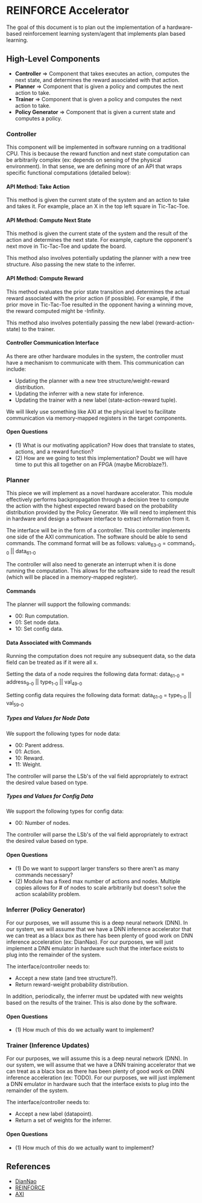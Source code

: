 # REINFORCE Accelerator

The goal of this document is to plan out the implementation of a hardware-based reinforcement learning system/agent that implements plan based learning.

## High-Level Components

* __Controller__ => Component that takes executes an action, computes the next state, and determines the reward associated with that action.
* __Planner__ => Component that is given a policy and computes the next action to take.
* __Trainer__ => Component that is given a policy and computes the next action to take.
* __Policy Generator__ => Component that is given a current state and computes a policy.

### Controller

This component will be implemented in software running on a traditional CPU. This is because the reward function and next state computation can be arbitrarily complex (ex: depends on sensing of the physical environment). In that sense, we are defining more of an API that wraps specific functional computations (detailed below):

#### API Method: Take Action

This method is given the current state of the system and an action to take and takes it. For example, place an X in the top left square in Tic-Tac-Toe.

#### API Method: Compute Next State

This method is given the current state of the system and the result of the action and determines the next state. For example, capture the opponent's next move in Tic-Tac-Toe and update the board.

This method also involves potentially updating the planner with a new tree structure. Also passing the new state to the inferrer.

#### API Method: Compute Reward

This method evaluates the prior state transition and determines the actual reward associated with the prior action (if possible). For example, if the prior move in Tic-Tac-Toe resulted in the opponent having a winning move, the reward computed might be -Infinity.

This method also involves potentially passing the new label (reward-action-state) to the trainer.

#### Controller Communication Interface

As there are other hardware modules in the system, the controller must have a mechanism to communicate with them. This communication can include:
* Updating the planner with a new tree structure/weight-reward distribution.
* Updating the inferrer with a new state for inference.
* Updating the trainer with a new label (state-action-reward tuple).

We will likely use something like AXI at the physical level to facilitate communication via memory-mapped registers in the target components.

#### Open Questions

* (1) What is our motivating application? How does that translate to states, actions, and a reward function?
* (2) How are we going to test this implementation? Doubt we will have time to put this all together on an FPGA (maybe Microblaze?).

### Planner

This piece we will implement as a novel hardware accelerator. This module effectively performs backpropagation through a decision tree to compute the action with the highest expected reward based on the probability distribution provided by the Policy Generator. We will need to implement this in hardware and design a software interface to extract information from it.

The interface will be in the form of a controller. This controller implements one side of the AXI communication. The software should be able to send commands. The command format will be as follows:
value<sub>63-0</sub> =  command<sub>1-0</sub> || data<sub>61-0</sub>

The controller will also need to generate an interrupt when it is done running the computation. This allows for the software side to read the result (which will be placed in a memory-mapped register).

#### Commands

The planner will support the following commands:
* 00: Run computation.
* 01: Set node data.
* 10: Set config data.

#### Data Associated with Commands

Running the computation does not require any subsequent data, so the data field can be treated as if it were all x.

Setting the data of a node requires the following data format:
data<sub>61-0</sub> = address<sub>9-0</sub> || type<sub>1-0</sub> || val<sub>49-0</sub>

Setting config data requires the following data format:
data<sub>61-0</sub> = type<sub>1-0</sub> || val<sub>59-0</sub>

##### Types and Values for Node Data

We support the following types for node data:
* 00: Parent address.
* 01: Action.
* 10: Reward.
* 11: Weight.

The controller will parse the LSb's of the val field appropriately to extract the desired value based on type.

##### Types and Values for Config Data

We support the following types for config data:
* 00: Number of nodes.

The controller will parse the LSb's of the val field appropriately to extract the desired value based on type.

#### Open Questions

* (1) Do we want to support larger transfers so there aren't as many commands necessary?
* (2) Module has a fixed max number of actions and nodes. Multiple copies allows for # of nodes to scale arbitrarily but doesn't solve the action scalability problem. 

### Inferrer (Policy Generator)

For our purposes, we will assume this is a deep neural network (DNN). In our system, we will assume that we have a DNN inference accelerator that we can treat as a blacx box as there has been plenty of good work on DNN inference acceleration (ex: DianNao). For our purposes, we will just implement a DNN emulator in hardware such that the interface exists to plug into the remainder of the system.

The interface/controller needs to:
* Accept a new state (and tree structure?).
* Return reward-weight probability distribution.

In addition, periodically, the inferrer must be updated with new weights based on the results of the trainer. This is also done by the software.

#### Open Questions

* (1) How much of this do we actually want to implement?

### Trainer (Inference Updates)

For our purposes, we will assume this is a deep neural network (DNN). In our system, we will assume that we have a DNN training accelerator that we can treat as a blacx box as there has been plenty of good work on DNN inference acceleration (ex: TODO). For our purposes, we will just implement a DNN emulator in hardware such that the interface exists to plug into the remainder of the system.

The interface/controller needs to:
* Accept a new label (datapoint).
* Return a set of weights for the inferrer.

#### Open Questions

* (1) How much of this do we actually want to implement?

## References

* [DianNao](http://novel.ict.ac.cn/ychen/pdf/DianNao.pdf)
* [REINFORCE](https://medium.com/@thechrisyoon/deriving-policy-gradients-and-implementing-reinforce-f887949bd63)
* [AXI](https://en.wikipedia.org/wiki/Advanced_eXtensible_Interface)

